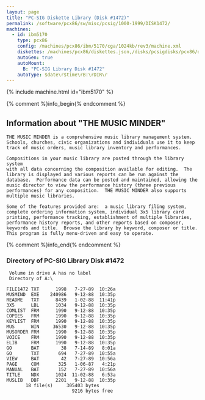 ```yaml
---
layout: page
title: "PC-SIG Diskette Library (Disk #1472)"
permalink: /software/pcx86/sw/misc/pcsig/1000-1999/DISK1472/
machines:
  - id: ibm5170
    type: pcx86
    config: /machines/pcx86/ibm/5170/cga/1024kb/rev3/machine.xml
    diskettes: /machines/pcx86/diskettes.json,/disks/pcsigdisks/pcx86/diskettes.json
    autoGen: true
    autoMount:
      B: "PC-SIG Library Disk #1472"
    autoType: $date\r$time\rB:\rDIR\r
---
```


{% include machine.html id="ibm5170" %}

{% comment %}info_begin{% endcomment %}

## Information about "THE MUSIC MINDER"

    THE MUSIC MINDER is a comprehensive music library management system.
    Schools, churches, civic organizations and individuals use it to keep
    track of music orders, music library inventory and performances.
    
    Compositions in your music library are posted through the library
    system
    with all data concerning the composition available for editing.  The
    library is displayed and various reports can be run against the
    database.  Performance data can be posted and maintained, allowing the
    music director to view the performance history (three previous
    performances) for any composition.  THE MUSIC MINDER also supports
    multiple music libraries.
    
    Some of the features provided are:  a music library filing system,
    complete ordering information system, individual 3x5 library card
    printing, performance tracking, establishment of multiple libraries,
    performance history reports, and other reports based on composer,
    keywords and title.  Browse the library by keyword, composer or title.
    This program is fully menu-driven and easy to operate.
{% comment %}info_end{% endcomment %}


### Directory of PC-SIG Library Disk #1472

     Volume in drive A has no label
     Directory of A:\

    FILE1472 TXT      1998   7-27-89  10:26a
    MUSMIND  EXE    240986   9-12-88  10:35p
    README   TXT      8439   1-02-88  11:41p
    3X5      LBL      1034   9-12-88  10:35p
    COMLIST  FRM      1990   9-12-88  10:35p
    COPIES   FRM      1990   9-12-88  10:35p
    KEYLIST  FRM      1990   9-12-88  10:35p
    MUS      WIN     36530   9-12-88  10:35p
    MUSORDER FRM      1990   9-12-88  10:35p
    VOICE    FRM      1990   9-12-88  10:35p
    ELIB     FRM      1990   9-12-88  10:35p
    GO       BAT        38   7-14-89   8:01a
    GO       TXT       694   7-27-89  10:55a
    VIEW     BAT        42   7-27-89  10:56a
    PAGE     COM       325   1-06-87   4:21p
    MANUAL   BAT       152   7-27-89  10:56a
    TITLE    NDX      1024  11-02-88   6:53a
    MUSLIB   DBF      2201   9-12-88  10:35p
           18 file(s)     305403 bytes
                            9216 bytes free
